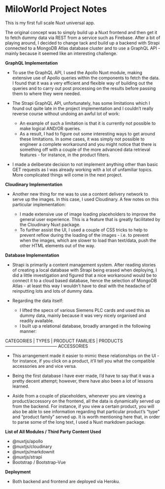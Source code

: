 #  MiloWorld Project Notes

This is my first full scale Nuxt universal app. 

The original concept was to simply build up a Nuxt frontend and then get it to fetch dummy data via REST from a service such as Firebase. After a bit of playing around, I decided to change tack and build up a backend with Strapi connected to a MongoDB Atlas database cluster and to use a GraphQL API - mainly because it seemed like an interesting challenge.

**GraphQL Implementation**

* To use the GraphQL API, I used the Apollo Nuxt module, making extensive use of Apollo queries within the components to fetch the data. I found that it was a very efficient and flexible way of building out the queries and to carry out post processing on the results before passing them to where they were needed.

* The Strapi GraphQL API, unfortunately, has some limitations which I found out quite late in the project implementation and I couldn’t really reverse course without undoing an awful lot of work:

  * An example of such a limitation is that it is currently not possible to make logical AND/OR queries.
  * As a result, I had to figure out some interesting ways to get around these limitations. In some cases, it was simply not possible to engineer a complete workaround and you might notice that there is something off with a couple of the more advanced data retrieval features - for instance, in the product filters.

* I made a deliberate decision to not implement anything other than basic GET requests as I was already working with a lot of unfamiliar topics. More complicated things will come in the next project.

**Cloudinary Implementation**

* Another new thing for me was to use a content delivery network to serve up the images. In this case, I used Cloudinary. A few notes on this particular implementation:

  * I made extensive use of image loading placeholders to improve the general user experience. This is a feature that is greatly facilitated by the Cloudinary Nuxt package.
  * To further assist the UI, I used a couple of CSS tricks to help to prevent reflow during the loading of the images - i.e. to prevent when the images, which are slower to load than text/data, push the other HTML elements out of the way.

**Database Implementation**

* Strapi is primarily a content management system. After reading stories of creating a local database with Strapi being erased when deploying, I did a little investigation and figured that a nice workaround would be to connect it to a cloud based database, hence the selection of MongoDB Atlas - at least this way I wouldn’t have to deal with the headache of reinputting lots and lots of dummy data.

* Regarding the data itself:

  * I lifted the specs of various Siemens PLC cards and used this as dummy data, mainly because it was very nicely organised and readily available.
  * I built up a relational database, broadly arranged in the following manner:

 CATEGORIES
 |
 TYPES
 |
 PRODUCT FAMILIES
 |
 PRODUCTS ———————————— ACCESSORIES

  * This arrangement made it easier to mimic these relationships on the UI - for instance, if you click on a product, it’ll tell you what the compatible accessories are and vice versa.
  * Being the first database I have ever made, I’d have to say that it was a pretty decent attempt; however, there have also been a lot of lessons learned.

* Aside from a couple of placeholders, whenever you are viewing a product/accessory on the frontend, all the data is dynamically served up from the backend. For instance, if you view a certain product, you will also be able to see information regarding that particular product’s “type” and “product family” served up. It is worth mentioning here that, in order to parse some of the long text, I used a Nuxt markdown package.



**List of All Modules / Third Party Content Used**



* @nuxtjs/apollo
* @nuxtjs/cloudinary
* @nuxtjs/markdownit
* @nuxtjs/strapi
* Bootstrap / Bootstrap-Vue

**Deployment**

* Both backend and frontend are deployed via Heroku.
